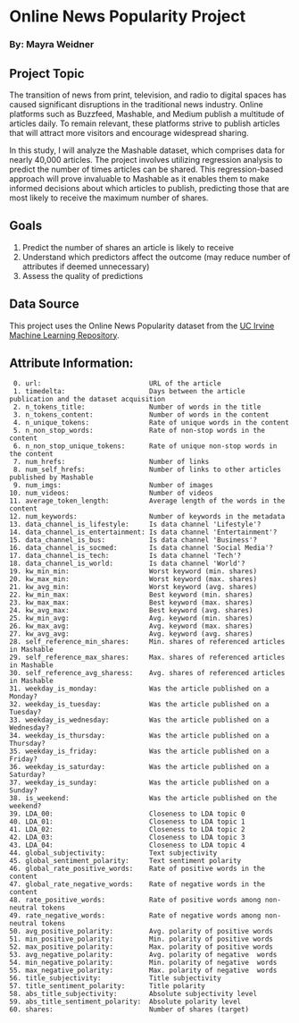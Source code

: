 # Online News Popularity Project
### By: Mayra Weidner

## Project Topic
The transition of news from print, television, and radio to digital spaces has caused significant disruptions in the traditional news industry. Online platforms such as Buzzfeed, Mashable, and Medium publish a multitude of articles daily. To remain relevant, these platforms strive to publish articles that will attract more visitors and encourage widespread sharing.

In this study, I will analyze the Mashable dataset, which comprises data for nearly 40,000 articles. The project involves utilizing regression analysis to predict the number of times articles can be shared. This regression-based approach will prove invaluable to Mashable as it enables them to make informed decisions about which articles to publish, predicting those that are most likely to receive the maximum number of shares.

## Goals
1. Predict the number of shares an article is likely to receive
2. Understand which predictors affect the outcome (may reduce number of attributes if deemed unnecessary)
3. Assess the quality of predictions

## Data Source
This project uses the Online News Popularity dataset from the [UC Irvine Machine Learning Repository](https://archive.ics.uci.edu/dataset/332/online+news+popularity).

## Attribute Information:
     0. url:                           URL of the article
     1. timedelta:                     Days between the article publication and the dataset acquisition
     2. n_tokens_title:                Number of words in the title
     3. n_tokens_content:              Number of words in the content
     4. n_unique_tokens:               Rate of unique words in the content
     5. n_non_stop_words:              Rate of non-stop words in the content
     6. n_non_stop_unique_tokens:      Rate of unique non-stop words in the content
     7. num_hrefs:                     Number of links
     8. num_self_hrefs:                Number of links to other articles published by Mashable
     9. num_imgs:                      Number of images
    10. num_videos:                    Number of videos
    11. average_token_length:          Average length of the words in the content
    12. num_keywords:                  Number of keywords in the metadata
    13. data_channel_is_lifestyle:     Is data channel 'Lifestyle'?
    14. data_channel_is_entertainment: Is data channel 'Entertainment'?
    15. data_channel_is_bus:           Is data channel 'Business'?
    16. data_channel_is_socmed:        Is data channel 'Social Media'?
    17. data_channel_is_tech:          Is data channel 'Tech'?
    18. data_channel_is_world:         Is data channel 'World'?
    19. kw_min_min:                    Worst keyword (min. shares)
    20. kw_max_min:                    Worst keyword (max. shares)
    21. kw_avg_min:                    Worst keyword (avg. shares)
    22. kw_min_max:                    Best keyword (min. shares)
    23. kw_max_max:                    Best keyword (max. shares)
    24. kw_avg_max:                    Best keyword (avg. shares)
    25. kw_min_avg:                    Avg. keyword (min. shares)
    26. kw_max_avg:                    Avg. keyword (max. shares)
    27. kw_avg_avg:                    Avg. keyword (avg. shares)
    28. self_reference_min_shares:     Min. shares of referenced articles in Mashable
    29. self_reference_max_shares:     Max. shares of referenced articles in Mashable
    30. self_reference_avg_sharess:    Avg. shares of referenced articles in Mashable
    31. weekday_is_monday:             Was the article published on a Monday?
    32. weekday_is_tuesday:            Was the article published on a Tuesday?
    33. weekday_is_wednesday:          Was the article published on a Wednesday?
    34. weekday_is_thursday:           Was the article published on a Thursday?
    35. weekday_is_friday:             Was the article published on a Friday?
    36. weekday_is_saturday:           Was the article published on a Saturday?
    37. weekday_is_sunday:             Was the article published on a Sunday?
    38. is_weekend:                    Was the article published on the weekend?
    39. LDA_00:                        Closeness to LDA topic 0
    40. LDA_01:                        Closeness to LDA topic 1
    41. LDA_02:                        Closeness to LDA topic 2
    42. LDA_03:                        Closeness to LDA topic 3
    43. LDA_04:                        Closeness to LDA topic 4
    44. global_subjectivity:           Text subjectivity
    45. global_sentiment_polarity:     Text sentiment polarity
    46. global_rate_positive_words:    Rate of positive words in the content
    47. global_rate_negative_words:    Rate of negative words in the content
    48. rate_positive_words:           Rate of positive words among non-neutral tokens
    49. rate_negative_words:           Rate of negative words among non-neutral tokens
    50. avg_positive_polarity:         Avg. polarity of positive words
    51. min_positive_polarity:         Min. polarity of positive words
    52. max_positive_polarity:         Max. polarity of positive words
    53. avg_negative_polarity:         Avg. polarity of negative  words
    54. min_negative_polarity:         Min. polarity of negative  words
    55. max_negative_polarity:         Max. polarity of negative  words
    56. title_subjectivity:            Title subjectivity
    57. title_sentiment_polarity:      Title polarity
    58. abs_title_subjectivity:        Absolute subjectivity level
    59. abs_title_sentiment_polarity:  Absolute polarity level
    60. shares:                        Number of shares (target)